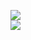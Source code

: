 [![](https://img.shields.io/badge/Made%20With-Github%20Spray-lightgrey.svg?style=for-the-badge&logo=github)](https://github.com/Annihil/github-spray#16867)  
[![](https://i.imgur.com/2DrTn0Z.gif)](https://github.com/Annihil/github-spray)